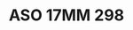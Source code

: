 ---
title: ASO 17MM 298
date: 
draft: false

# descripcion
description : Anillo de plata 925.

materials: Plata 1013

color: 

dimensions: 17mm diámetro

code: 05-23-1687

type: "Anillos"

categories: []

price: $4.130,00

price_eftvo: $3.510,00

# Images
# first image will be shown in the product page
images:
  # - image: "images/path_to_image"
  # La ubicacion de las imagenes es imagenes/Anillos/Anillos.Solo Plata/05-23-1687-aso-17mm-298
  - image: "./images/anillos/solo_plata/05-23-1687-aso-17mm-298.jpg"
---